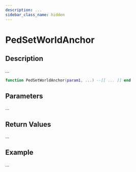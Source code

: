 ```yaml
---
description: ...
sidebar_class_name: hidden
---
```


# PedSetWorldAnchor

## Description

...

```lua
function PedSetWorldAnchor(param1, ...) --[[ ... ]] end
```

## Parameters

...

## Return Values

...

## Example

...

